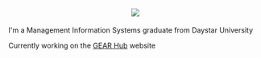 <h1 align="center">
<img src="https://readme-typing-svg.herokuapp.com?font=Fira+Code&pause=1000&width=435&lines=Hello!+I'm+Tiffany+Wekesa" />
</h1>

<p>I'm a Management Information Systems graduate from Daystar University</p>
<p></p>Currently working on the <a href= GEAR-website>GEAR Hub</a> website</p>
<!--
**Tiffany-x/Tiffany-x** is a ✨ _special_ ✨ repository because its `README.md` (this file) appears on your GitHub profile.

Here are some ideas to get you started:

- 🔭 I’m currently working on ...
- 🌱 I’m currently learning ...
- 👯 I’m looking to collaborate on ...
- 🤔 I’m looking for help with ...
- 💬 Ask me about ...
- 📫 How to reach me: ...
- 😄 Pronouns: ...
- ⚡ Fun fact: ...
-->
